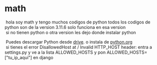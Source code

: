 # math

&nbsp;hola soy math y tengo muchos codigos de python todos los codigos de python son de la version 3.11.6 solo  funciona en esa version  
&nbsp;si no tienen python o otra version les dejo donde instalar python

&nbsp;Puedes descargar Python desde [drive](https://drive.google.com/uc?id=1nqYHhKbidNkFMia5R0AMzagkgqKmk8CT&export=download). o instala de [python.org](https://www.python.org/ftp/python/3.11.6/python-3.11.6-amd64.exe)  
&nbsp;si tienes el error DisallowedHost at /
Invalid HTTP_HOST header:
entra a settings.py
y ve a la lista ALLOWED_HOSTS y pon ALLOWED_HOSTS=["tu_ip_aqui"] en django  

&nbsp;
